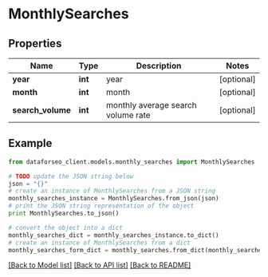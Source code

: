 # MonthlySearches


## Properties

Name | Type | Description | Notes
------------ | ------------- | ------------- | -------------
**year** | **int** | year | [optional] 
**month** | **int** | month | [optional] 
**search_volume** | **int** | monthly average search volume rate | [optional] 

## Example

```python
from dataforseo_client.models.monthly_searches import MonthlySearches

# TODO update the JSON string below
json = "{}"
# create an instance of MonthlySearches from a JSON string
monthly_searches_instance = MonthlySearches.from_json(json)
# print the JSON string representation of the object
print MonthlySearches.to_json()

# convert the object into a dict
monthly_searches_dict = monthly_searches_instance.to_dict()
# create an instance of MonthlySearches from a dict
monthly_searches_form_dict = monthly_searches.from_dict(monthly_searches_dict)
```
[[Back to Model list]](../README.md#documentation-for-models) [[Back to API list]](../README.md#documentation-for-api-endpoints) [[Back to README]](../README.md)


